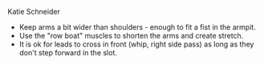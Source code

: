 Katie Schneider
* Keep arms a bit wider than shoulders - enough to fit a fist in the armpit.
* Use the "row boat" muscles to shorten the arms and create stretch.
* It is ok for leads to cross in front (whip, right side pass) as long as they don't step forward in the slot.
